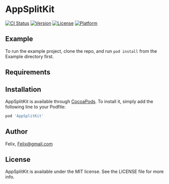 # AppSplitKit

[![CI Status](https://img.shields.io/travis/Felix/AppSplitKit.svg?style=flat)](https://travis-ci.org/Felix/AppSplitKit)
[![Version](https://img.shields.io/cocoapods/v/AppSplitKit.svg?style=flat)](https://cocoapods.org/pods/AppSplitKit)
[![License](https://img.shields.io/cocoapods/l/AppSplitKit.svg?style=flat)](https://cocoapods.org/pods/AppSplitKit)
[![Platform](https://img.shields.io/cocoapods/p/AppSplitKit.svg?style=flat)](https://cocoapods.org/pods/AppSplitKit)

## Example

To run the example project, clone the repo, and run `pod install` from the Example directory first.

## Requirements

## Installation

AppSplitKit is available through [CocoaPods](https://cocoapods.org). To install
it, simply add the following line to your Podfile:

```ruby
pod 'AppSplitKit'
```

## Author

Felix, Felix@gmail.com

## License

AppSplitKit is available under the MIT license. See the LICENSE file for more info.
